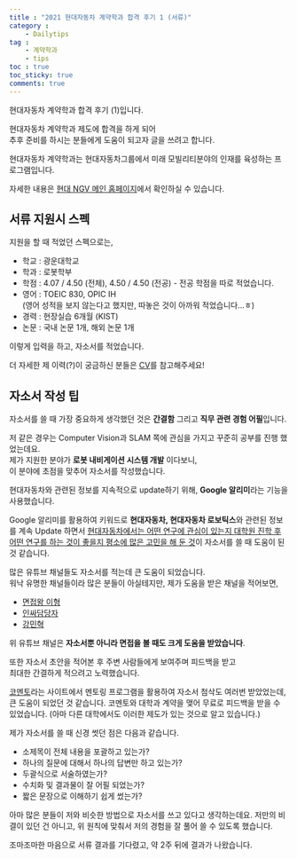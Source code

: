 ```yaml
---
title : "2021 현대자동차 계약학과 합격 후기 1 (서류)"
category :
    - Dailytips
tag :
    - 계약학과
    - tips
toc : true
toc_sticky: true
comments: true
---  
```


현대자동차 계약학과 합격 후기 (1)입니다.

현대자동차 계약학과 제도에 합격을 하게 되어  
추후 준비를 하시는 분들에게 도움이 되고자 글을 쓰려고 합니다.  

현대자동차 계약학과는 현대자동차그룹에서 미래 모빌리티분야의 인재를 육성하는 프로그램입니다.  

자세한 내용은 [현대 NGV 메인 홈페이지](https://hmg-scholar.recruiter.co.kr/appsite/company/index)에서 확인하실 수 있습니다.  

## 서류 지원시 스펙

지원을 할 때 적었던 스펙으로는,  
- 학교 : 광운대학교  
- 학과 : 로봇학부  
- 학점 : 4.07 / 4.50 (전체), 4.50 / 4.50 (전공) - 전공 학점을 따로 적었습니다.  
- 영어 : TOEIC 830, OPIC IH  
 (영어 성적을 보지 않는다고 했지만, 따놓은 것이 아까워 적었습니다...ㅎ)  
- 경력 : 현장실습 6개월 (KIST)  
- 논문 : 국내 논문 1개, 해외 논문 1개  

이렇게 입력을 하고, 자소서를 적었습니다.  

더 자세한 제 이력(?)이 궁금하신 분들은 [CV](https://github.com/Taeyoung96/TaeyoungKim_CV/blob/master/TaeyoungKim_CV.pdf)를 참고해주세요!  

## 자소서 작성 팁

자소서를 쓸 때 가장 중요하게 생각했던 것은 **간결함** 그리고 **직무 관련 경험 어필**입니다.  

저 같은 경우는 Computer Vision과 SLAM 쪽에 관심을 가지고 꾸준히 공부를 진행 했었는데요.  
제가 지원한 분야가 **로봇 내비게이션 시스템 개발** 이다보니,  
이 분야에 초점을 맞추어 자소서를 작성했습니다.  

현대자동차와 관련된 정보를 지속적으로 update하기 위해, **Google 알리미**라는 기능을 사용했습니다.  

Google 알리미를 활용하여 키워드로 **현대자동차, 현대자동차 로보틱스**와 관련된 정보를 계속 Update 하면서 <u>현대자동차에서는 어떤 연구에 관심이 있는지 대학원 진학 후 어떤 연구를 하는 것이 좋을지 평소에 많은 고민을 해 둔 것</u>이 자소서를 쓸 때 도움이 된 것 같습니다.  

많은 유튜브 채널들도 자소서를 적는데 큰 도움이 되었습니다.  
워낙 유명한 채널들이라 많은 분들이 아실테지만, 제가 도움을 받은 채널을 적어보면,  

- [면접왕 이형](https://www.youtube.com/channel/UCp-C7mtkuOw6q8E1Uc2NVpQ)  
- [인싸담당자](https://www.youtube.com/channel/UCq4lfIcWF7NAP5TcMsyRXXQ)  
- [강민혁](https://www.youtube.com/channel/UCCdKf9gaG4y4xxNAei6MQ6A)  

위 유튜브 채널은 **자소서뿐 아니라 면접을 볼 때도 크게 도움을 받았습니다**.  

또한 자소서 초안을 적어본 후 주변 사람들에게 보여주며 피드백을 받고  
최대한 간결하게 적으려고 노력했습니다.  

[코멘토](https://comento.kr/)라는 사이트에서 멘토링 프로그램을 활용하여 자소서 첨삭도 여러번 받았었는데, 큰 도움이 되었던 것 같습니다. 코멘토와 대학과 계약을 맺어 무료로 피드백을 받을 수 있었습니다. (아마 다른 대학에서도 이러한 제도가 있는 것으로 알고 있습니다.)  

제가 자소서를 쓸 때 신경 썻던 점은 다음과 같습니다.  
- 소제목이 전체 내용을 포괄하고 있는가?  
- 하나의 질문에 대해서 하나의 답변만 하고 있는가?  
- 두괄식으로 서술하였는가?  
- 수치화 및 결과물이 잘 어필 되었는가?  
- 짧은 문장으로 이해하기 쉽게 썼는가?  

아마 많은 분들이 저와 비슷한 방법으로 자소서를 쓰고 있다고 생각하는데요. 저만의 비결이 있던 건 아니고, 위 원칙에 맞춰서 저의 경험을 잘 풀어 쓸 수 있도록 했습니다. 

조마조마한 마음으로 서류 결과를 기다렸고, 약 2주 뒤에 결과가 나왔습니다.  







